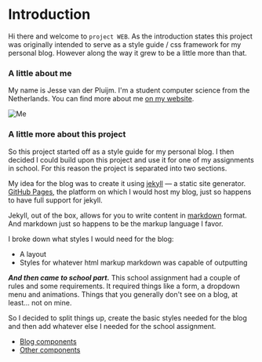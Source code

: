 # Introduction
Hi there and welcome to `project WEB`. As the introduction states this project was originally intended to serve as a style guide / css framework for my personal blog. However along the way it grew to be a little more than that.

### A little about me
My name is Jesse van der Pluijm. I'm a student computer science from the Netherlands. You can find more about me [on my website](https://jessevdp.nl).

![Me](https://jessevdp.nl/assets/global/train.jpg)

### A little more about this project
So this project started off as a style guide for my personal blog. I then decided I could build upon this project and use it for one of my assignments in school. For this reason the project is separated into two sections.

My idea for the blog was to create it using [jekyll](https://jekyllrb.com/) — a static site generator. [GitHub Pages](https://pages.github.com/), the platform on which I would host my blog, just so happens to have full support for jekyll.

Jekyll, out of the box, allows for you to write content in [markdown](https://en.wikipedia.org/wiki/Markdown) format. And markdown just so happens to be the markup language I favor.

I broke down what styles I would need for the blog:
- A layout
- Styles for whatever html markup markdown was capable of outputting

***And then came to school part.*** This school assignment had a couple of rules and some requirements. It required things like a form, a dropdown menu and animations. Things that you generally don't see on a blog, at least... not on mine.

So I decided to split things up, create the basic styles needed for the blog and then add whatever else I needed for the school assignment.

- [Blog components](/blog)
- [Other components](/components)
